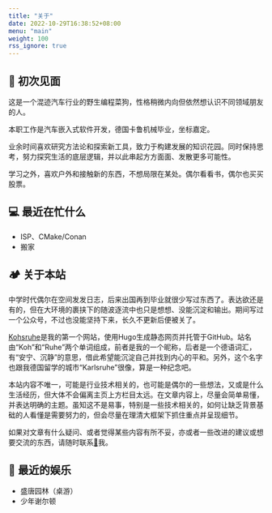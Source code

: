 ```yaml
---
title: "关于"
date: 2022-10-29T16:38:52+08:00
menu: "main"
weight: 100
rss_ignore: true
---
```


## 🖖 初次见面

这是一个混迹汽车行业的野生编程菜狗，性格稍微内向但依然想认识不同领域朋友的人。

本职工作是汽车嵌入式软件开发，德国卡鲁机械毕业，坐标嘉定。

业余时间喜欢研究方法论和探索新工具，致力于构建发展的知识花园。同时保持思考，努力探究生活的底层逻辑，并以此串起方方面面、发散更多可能性。

学习之外，喜欢户外和接触新的东西，不想局限在某处。偶尔看看书，偶尔也买买股票。

## 💻 最近在忙什么

- ISP、CMake/Conan
- 搬家

## 🏕️ 关于本站

中学时代偶尔在空间发发日志，后来出国再到毕业就很少写过东西了。表达欲还是有的，但在大环境的裹挟下的随波逐流中也只是想想、没能沉淀和输出。期间写过一个公众号，不过也没能坚持下来，长久不更新后便被关了。

[Kohsruhe](www.kohsruhe.com)是我的第一个网站，使用Hugo生成静态网页并托管于GitHub。站名由“Koh”和“Ruhe”两个单词组成，前者是我的一个昵称，后者是一个德语词汇，有“安宁、沉静”的意思，借此希望能沉淀自己并找到内心的平和。另外，这个名字也跟我德国留学的城市“Karlsruhe”很像，算是一种纪念吧。

本站内容不唯一，可能是行业技术相关的，也可能是偶尔的一些想法，又或是什么生活经历，但大体不会偏离主页上方栏目太远。在文章内容上，尽量会简单易懂，并表达明确的主题。虽知这不是易事，特别是一些技术相关的，如何让缺乏背景基础的人看懂是需要努力的，但会尽量在理清大框架下抓住重点并呈现细节。

如果对文章有什么疑问、或者觉得某些内容有所不妥，亦或者一些改进的建议或想要交流的东西，请随时联系[📮](mailto:leehyon@live.com)我。

## 🍿 最近的娱乐
- 盛唐园林（桌游）
- 少年谢尔顿